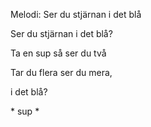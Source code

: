 Melodi: Ser du stjärnan i det blå

Ser du stjärnan i det blå?

Ta en sup så ser du två

Tar du flera ser du mera,

i det blå?

\* sup \*
